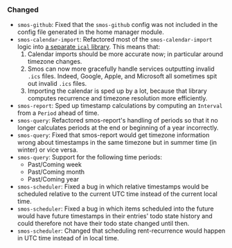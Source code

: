 ### Changed

* `smos-github`:
  Fixed that the `smos-github` config was not included in the config file
  generated in the home manager module.
* `smos-calendar-import`:
  Refactored most of the `smos-calendar-import` logic into [a separate `ical` library](https://github.com/NorfairKing/ical).
  This means that:
  1. Calendar imports should be more accurate now; in particular around timezone changes.
  2. Smos can now more gracefully handle services outputting invalid `.ics` files.
     Indeed, Google, Apple, and Microsoft all sometimes spit out invalid `.ics` files.
  3. Importing the calendar is sped up by a lot, because that library computes
     recurrence and timezone resolution more efficiently.
* `smos-report`: Sped up timestamp calculations by computing an `Interval` from a `Period` ahead of time.
* `smos-query`:
  Refactored smos-report's handling of periods so that it no longer calculates
  periods at the end or beginning of a year incorrectly.
* `smos-query`:
  Fixed that smos-report would get timezone information wrong about timestamps
  in the same timezone but in summer time (in winter) or vice versa.
* `smos-query`: Support for the following time periods:
  * Past/Coming week
  * Past/Coming month
  * Past/Coming year
* `smos-scheduler`: Fixed a bug in which relative timestamps would be scheduled
  relative to the current UTC time instead of the current local time.
* `smos-scheduler`: Fixed a bug in which items scheduled into the future would
  have future timestamps in their entries' todo state history and could
  therefore not have their todo state changed until then.
* `smos-scheduler`: Changed that scheduling rent-recurrence would happen in UTC
  time instead of in local time.
